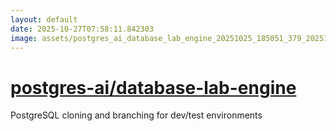 ```yaml
---
layout: default
date: 2025-10-27T07:58:11.842303
image: assets/postgres_ai_database_lab_engine_20251025_185051_379_20251025_225917_cece8e--20251026T005929990--cropped.png
---
```


# [postgres-ai/database-lab-engine](https://github.com/postgres-ai/database-lab-engine/)

PostgreSQL cloning and branching for dev/test environments
